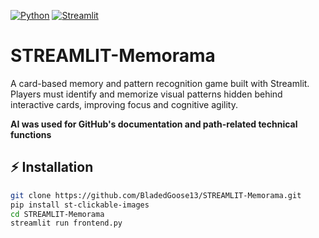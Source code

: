 [![Python](https://img.shields.io/badge/python-3.10%2B-blue.svg)](https://www.python.org/)
[![Streamlit](https://img.shields.io/badge/Streamlit-app-red.svg)](https://streamlit.io/)
# STREAMLIT-Memorama
A card-based memory and pattern recognition game built with Streamlit. Players must identify and memorize visual patterns hidden behind interactive cards, improving focus and cognitive agility.

**AI was used for GitHub's documentation and path-related technical functions**

## ⚡ Installation
```bash
git clone https://github.com/BladedGoose13/STREAMLIT-Memorama.git
pip install st-clickable-images
cd STREAMLIT-Memorama
streamlit run frontend.py
